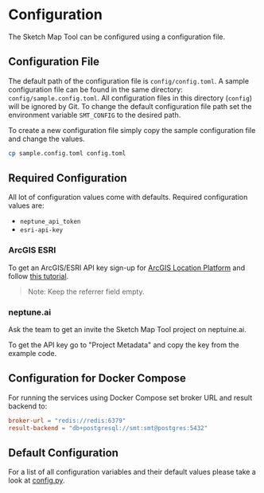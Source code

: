 # Configuration

The Sketch Map Tool can be configured using a configuration file.

## Configuration File

The default path of the configuration file is `config/config.toml`.
A sample configuration file can be found in the same directory: `config/sample.config.toml`.
All configuration files in this directory (`config`) will be ignored by Git.
To change the default configuration file path set the environment variable `SMT_CONFIG` to the desired path.

To create a new configuration file simply copy the sample configuration file and change the values.

```bash
cp sample.config.toml config.toml
```

## Required Configuration

All lot of configuration values come with defaults. Required configuration values are:
- `neptune_api_token`
- `esri-api-key`

### ArcGIS ESRI

To get an ArcGIS/ESRI API key sign-up for [ArcGIS Location Platform](https://location.arcgis.com/sign-up/)
and follow [this tutorial](https://developers.arcgis.com/documentation/security-and-authentication/api-key-authentication/tutorials/create-an-api-key/).

> Note: Keep the referrer field empty.

### neptune.ai

Ask the team to get an invite the Sketch Map Tool project on neptuine.ai.

To get the API key go to "Project Metadata" and copy the key from the example code.


## Configuration for Docker Compose

For running the services using Docker Compose set broker URL and result backend to:

```toml
broker-url = "redis://redis:6379"
result-backend = "db+postgresql://smt:smt@postgres:5432"
```

## Default Configuration

For a list of all configuration variables and their default values please take a look at [config.py](sketch_map_tool/config.py).
